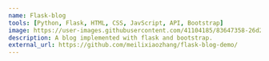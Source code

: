 ```yaml
---
name: Flask-blog
tools: [Python, Flask, HTML, CSS, JavScript, API, Bootstrap]
image: https://user-images.githubusercontent.com/41104185/83647358-26d22480-a5f8-11ea-92d7-102e7c8327e9.png
description: A blog implemented with flask and bootstrap.
external_url: https://github.com/meilixiaozhang/flask-blog-demo/
---
```

